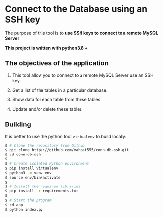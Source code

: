 #  Connect to the Database using an SSH key

The purpose of this tool is to **use SSH keys to connect to a remote MySQL Server**

**This project is written with python3.8 +**

## The objectives of the application

1.  This tool allow you to connect to a remote MySQL Server use an SSH key.

2.  Get a list of the tables in a particular database.

3.  Show data for each table from these tables

4. Update and/or delete these tables


## Building

It is better to use the python tool `virtualenv` to build locally:

```sh
$ # Clone the repository from Github
$ git clone https://github.com/mahtat555/conn-db-ssh.git
$ cd conn-db-ssh
$
$ # Create isolated Python environment
$ pip install virtualenv
$ python3 -m venv env
$ source env/bin/activate
$
$ # Install the required libraries
$ pip install -r requirements.txt
$
$ # Start the program
$ cd app
$ python index.py
```